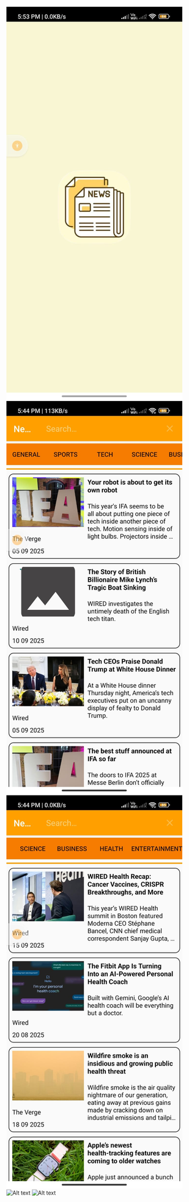 ![Alt text](https://github.com/Rjdip-00/News-Station/blob/master/WhatsApp%20Image%202025-09-21%20at%2017.54.31_2c9ff1d3.jpg?raw=true)
![Alt text](https://github.com/Rjdip-00/News-Station/blob/master/Home%20Page%201.jpg?raw=true)
![Alt text](https://github.com/Rjdip-00/News-Station/blob/master/Home%20Page%202.jpg?raw=true)
![Alt text]()
![Alt text]()

